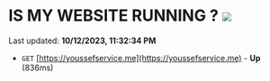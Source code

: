 # IS MY WEBSITE RUNNING ? [![](https://img.shields.io/static/v1?label=Sponsor&message=%E2%9D%A4&logo=GitHub&color=%23fe8e86)](https://github.com/sponsors/<username>)

Last updated: **10/12/2023, 11:32:34 PM**

- `GET` [https://youssefservice.me](https://youssefservice.me) - **Up** (836ms)
